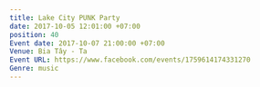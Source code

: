 ```yaml
---
title: Lake City PUNK Party
date: 2017-10-05 12:01:00 +07:00
position: 40
Event date: 2017-10-07 21:00:00 +07:00
Venue: Bia Tây - Ta
Event URL: https://www.facebook.com/events/1759614174331270
Genre: music
---
```


